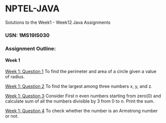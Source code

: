 # NPTEL-JAVA
Solutions to the Week1 - Week12 Java Assignments
### USN: 1MS19IS030

### Assignment Outline:
#### Week 1
[Week 1: Question 1](https://github.com/Brihadeeshrk/NPTEL-JAVA/blob/master/Program1_1.java) To find the perimeter and area of a circle given a value of radius.

[Week 1: Question 2](https://github.com/Brihadeeshrk/NPTEL-JAVA/blob/master/Program1_2.java) To find the largest among three numbers x, y, and z.

[Week 1: Question 3](https://github.com/Brihadeeshrk/NPTEL-JAVA/blob/master/Program1_3.java) Consider First n even numbers starting from zero(0) and calculate sum of all the numbers divisible by 3 from 0 to n. Print the sum.

[Week 1: Question 4]() To check whether the number is an Armstrong number or not.